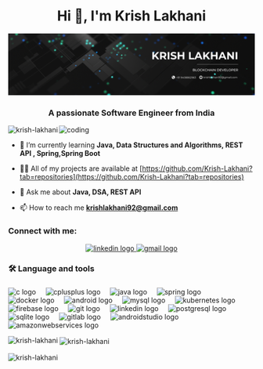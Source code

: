 
<h1 align="center">Hi 👋, I'm Krish Lakhani</h1>
<div align="center"> <img src="https://github.com/Krish-Lakhani/Krish-Lakhani/blob/main/Black and White Simple Front End LinkedIn Banner.png"> </div>
<h3 align="center">A passionate Software Engineer from India</h3>
<img align="right" alt="coding" width="400" src="https://www.wingstechsolutions.com/wp-content/uploads/2022/03/full-stack-development.gif">

<p align="left"> <img src="https://komarev.com/ghpvc/?username=krish-lakhani&label=Profile%20views&color=0e75b6&style=flat" alt="krish-lakhani" /> </p>

- 🌱 I’m currently learning **Java, Data Structures and Algorithms, REST API , Spring,Spring Boot**

- 👨‍💻 All of my projects are available at [https://github.com/Krish-Lakhani?tab=repositories](https://github.com/Krish-Lakhani?tab=repositories)

- 💬 Ask me about **Java, DSA, REST API**

- 📫 How to reach me **krishlakhani92@gmail.com**
<h3 align="left">Connect with me:</h3>
<div align="center">
  <a href="https://www.linkedin.com/in/krish-lakhani/" target="_blank">
    <img src="https://img.shields.io/static/v1?message=LinkedIn&logo=linkedin&label=&color=0077B5&logoColor=white&labelColor=&style=for-the-badge" height="25" alt="linkedin logo"  />
  </a>
  <a href="mailto:krishlakhani92@gmail.com" target="_blank">
    <img src="https://img.shields.io/static/v1?message=Gmail&logo=gmail&label=&color=D14836&logoColor=white&labelColor=&style=for-the-badge" height="25" alt="gmail logo"  />
  </a>
</div>

###

<h3 align="left">🛠 Language and tools</h3>

###

<div align="left">
  <img src="https://cdn.jsdelivr.net/gh/devicons/devicon/icons/c/c-original.svg" height="40" alt="c logo"  />
  <img width="12" />
  <img src="https://cdn.jsdelivr.net/gh/devicons/devicon/icons/cplusplus/cplusplus-original.svg" height="40" alt="cplusplus logo"  />
  <img width="12" />
  <img src="https://cdn.jsdelivr.net/gh/devicons/devicon/icons/java/java-original.svg" height="40" alt="java logo"  />
  <img width="12" />
  <img src="https://cdn.jsdelivr.net/gh/devicons/devicon/icons/spring/spring-original.svg" height="40" alt="spring logo"  />
  <img width="12" />
  <img src="https://cdn.jsdelivr.net/gh/devicons/devicon/icons/docker/docker-plain-wordmark.svg" height="40" alt="docker logo"  />
  <img width="12" />
  <img src="https://cdn.jsdelivr.net/gh/devicons/devicon/icons/android/android-original.svg" height="40" alt="android logo"  />
  <img width="12" />
  <img src="https://cdn.jsdelivr.net/gh/devicons/devicon/icons/mysql/mysql-original.svg" height="40" alt="mysql logo"  />
  <img width="12" />
  <img src="https://cdn.jsdelivr.net/gh/devicons/devicon/icons/kubernetes/kubernetes-plain.svg" height="40" alt="kubernetes logo"  />
  <img width="12" />
  <img src="https://cdn.jsdelivr.net/gh/devicons/devicon/icons/firebase/firebase-plain-wordmark.svg" height="40" alt="firebase logo"  />
  <img width="12" />
  <img src="https://cdn.jsdelivr.net/gh/devicons/devicon/icons/git/git-original.svg" height="40" alt="git logo"  />
  <img width="12" />
  <img src="https://cdn.jsdelivr.net/gh/devicons/devicon/icons/linkedin/linkedin-original.svg" height="40" alt="linkedin logo"  />
  <img width="12" />
  <img src="https://cdn.jsdelivr.net/gh/devicons/devicon/icons/postgresql/postgresql-original.svg" height="40" alt="postgresql logo"  />
  <img width="12" />
  <img src="https://cdn.jsdelivr.net/gh/devicons/devicon/icons/sqlite/sqlite-original.svg" height="40" alt="sqlite logo"  />
  <img width="12" />
  <img src="https://cdn.jsdelivr.net/gh/devicons/devicon/icons/gitlab/gitlab-original.svg" height="40" alt="gitlab logo"  />
  <img width="12" />
  <img src="https://cdn.jsdelivr.net/gh/devicons/devicon/icons/androidstudio/androidstudio-original.svg" height="40" alt="androidstudio logo"  />
  <img width="12" />
  <img src="https://cdn.jsdelivr.net/gh/devicons/devicon/icons/amazonwebservices/amazonwebservices-original.svg" height="40" alt="amazonwebservices logo"  />
</div>

<p><img align="left" src="https://github-readme-stats.vercel.app/api/top-langs?username=krish-lakhani&show_icons=true&locale=en&layout=compact" alt="krish-lakhani" /></p>

<p>&nbsp;<img align="center" src="https://github-readme-stats.vercel.app/api?username=krish-lakhani&show_icons=true&locale=en" alt="krish-lakhani" /></p>

<p><img align="center" src="https://github-readme-streak-stats.herokuapp.com/?user=krish-lakhani&" alt="krish-lakhani" /></p>

